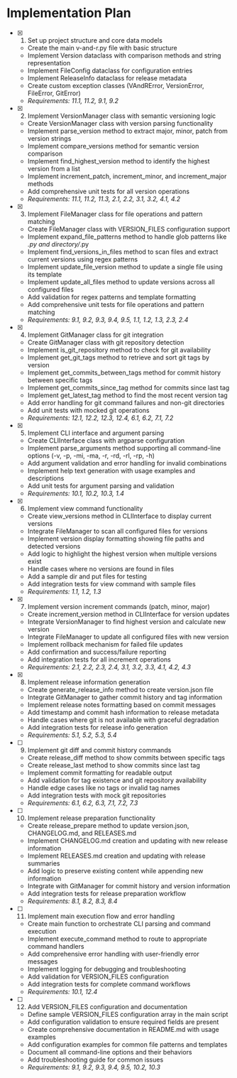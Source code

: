 # Implementation Plan

- [x] 1. Set up project structure and core data models
  - Create the main v-and-r.py file with basic structure
  - Implement Version dataclass with comparison methods and string representation
  - Implement FileConfig dataclass for configuration entries
  - Implement ReleaseInfo dataclass for release metadata
  - Create custom exception classes (VAndRError, VersionError, FileError, GitError)
  - _Requirements: 11.1, 11.2, 9.1, 9.2_

- [x] 2. Implement VersionManager class with semantic versioning logic
  - Create VersionManager class with version parsing functionality
  - Implement parse_version method to extract major, minor, patch from version strings
  - Implement compare_versions method for semantic version comparison
  - Implement find_highest_version method to identify the highest version from a list
  - Implement increment_patch, increment_minor, and increment_major methods
  - Add comprehensive unit tests for all version operations
  - _Requirements: 11.1, 11.2, 11.3, 2.1, 2.2, 3.1, 3.2, 4.1, 4.2_

- [x] 3. Implement FileManager class for file operations and pattern matching
  - Create FileManager class with VERSION_FILES configuration support
  - Implement expand_file_patterns method to handle glob patterns like *.py and directory/*.py
  - Implement find_versions_in_files method to scan files and extract current versions using regex patterns
  - Implement update_file_version method to update a single file using its template
  - Implement update_all_files method to update versions across all configured files
  - Add validation for regex patterns and template formatting
  - Add comprehensive unit tests for file operations and pattern matching
  - _Requirements: 9.1, 9.2, 9.3, 9.4, 9.5, 1.1, 1.2, 1.3, 2.3, 2.4_

- [x] 4. Implement GitManager class for git integration
  - Create GitManager class with git repository detection
  - Implement is_git_repository method to check for git availability
  - Implement get_git_tags method to retrieve and sort git tags by version
  - Implement get_commits_between_tags method for commit history between specific tags
  - Implement get_commits_since_tag method for commits since last tag
  - Implement get_latest_tag method to find the most recent version tag
  - Add error handling for git command failures and non-git directories
  - Add unit tests with mocked git operations
  - _Requirements: 12.1, 12.2, 12.3, 12.4, 6.1, 6.2, 7.1, 7.2_

- [x] 5. Implement CLI interface and argument parsing
  - Create CLIInterface class with argparse configuration
  - Implement parse_arguments method supporting all command-line options (-v, -p, -mi, -ma, -r, -rd, -rl, -rp, -h)
  - Add argument validation and error handling for invalid combinations
  - Implement help text generation with usage examples and descriptions
  - Add unit tests for argument parsing and validation
  - _Requirements: 10.1, 10.2, 10.3, 1.4_

- [x] 6. Implement view command functionality
  - Create view_versions method in CLIInterface to display current versions
  - Integrate FileManager to scan all configured files for versions
  - Implement version display formatting showing file paths and detected versions
  - Add logic to highlight the highest version when multiple versions exist
  - Handle cases where no versions are found in files
  - Add a sample dir and put files for testing
  - Add integration tests for view command with sample files
  - _Requirements: 1.1, 1.2, 1.3_

- [x] 7. Implement version increment commands (patch, minor, major)
  - Create increment_version method in CLIInterface for version updates
  - Integrate VersionManager to find highest version and calculate new version
  - Integrate FileManager to update all configured files with new version
  - Implement rollback mechanism for failed file updates
  - Add confirmation and success/failure reporting
  - Add integration tests for all increment operations
  - _Requirements: 2.1, 2.2, 2.3, 2.4, 3.1, 3.2, 3.3, 4.1, 4.2, 4.3_

- [x] 8. Implement release information generation
  - Create generate_release_info method to create version.json file
  - Integrate GitManager to gather commit history and tag information
  - Implement release notes formatting based on commit messages
  - Add timestamp and commit hash information to release metadata
  - Handle cases where git is not available with graceful degradation
  - Add integration tests for release info generation
  - _Requirements: 5.1, 5.2, 5.3, 5.4_

- [ ] 9. Implement git diff and commit history commands
  - Create release_diff method to show commits between specific tags
  - Create release_last method to show commits since last tag
  - Implement commit formatting for readable output
  - Add validation for tag existence and git repository availability
  - Handle edge cases like no tags or invalid tag names
  - Add integration tests with mock git repositories
  - _Requirements: 6.1, 6.2, 6.3, 7.1, 7.2, 7.3_

- [ ] 10. Implement release preparation functionality
  - Create release_prepare method to update version.json, CHANGELOG.md, and RELEASES.md
  - Implement CHANGELOG.md creation and updating with new release information
  - Implement RELEASES.md creation and updating with release summaries
  - Add logic to preserve existing content while appending new information
  - Integrate with GitManager for commit history and version information
  - Add integration tests for release preparation workflow
  - _Requirements: 8.1, 8.2, 8.3, 8.4_

- [ ] 11. Implement main execution flow and error handling
  - Create main function to orchestrate CLI parsing and command execution
  - Implement execute_command method to route to appropriate command handlers
  - Add comprehensive error handling with user-friendly error messages
  - Implement logging for debugging and troubleshooting
  - Add validation for VERSION_FILES configuration
  - Add integration tests for complete command workflows
  - _Requirements: 10.1, 12.4_

- [ ] 12. Add VERSION_FILES configuration and documentation
  - Define sample VERSION_FILES configuration array in the main script
  - Add configuration validation to ensure required fields are present
  - Create comprehensive documentation in README.md with usage examples
  - Add configuration examples for common file patterns and templates
  - Document all command-line options and their behaviors
  - Add troubleshooting guide for common issues
  - _Requirements: 9.1, 9.2, 9.3, 9.4, 9.5, 10.2, 10.3_